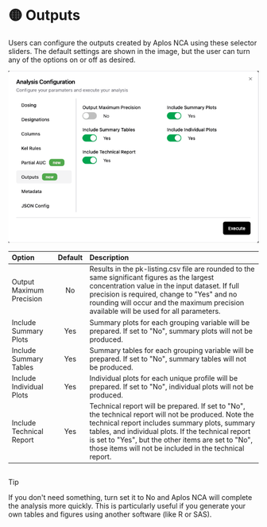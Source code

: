 # 🟡 Outputs

Users can configure the outputs created by Aplos NCA using these selector sliders. The default settings are shown in the image, but the user can turn any of the options on or off as desired. 

![Output configuration options](./images/config_outputs.png)

|Option|Default|Description|
|:---|:---:|:---|
|Output Maximum Precision|No|Results in the pk-listing.csv file are rounded to the same significant figures as the largest concentration value in the input dataset. If full precision is required, change to "Yes" and no rounding will occur and the maximum precision available will be used for all parameters.|
|Include Summary Plots|Yes|Summary plots for each grouping variable will be prepared. If set to "No", summary plots will not be produced.|
|Include Summary Tables|Yes|Summary tables for each grouping variable will be prepared. If set to "No", summary tables will not be produced.|
|Include Individual Plots|Yes|Individual plots for each unique profile will be prepared. If set to "No", individual plots will not be produced.|
|Include Technical Report|Yes|Technical report will be prepared. If set to "No", the technical report will not be produced. Note the technical report includes summary plots, summary tables, and individual plots. If the technical report is set to "Yes", but the other items are set to "No", those items will not be included in the technical report.|

## 
> [!TIP]
> If you don't need something, turn set it to No and Aplos NCA will complete the analysis more quickly. This is particularly useful if you generate your own tables and figures using another software (like R or SAS). 


